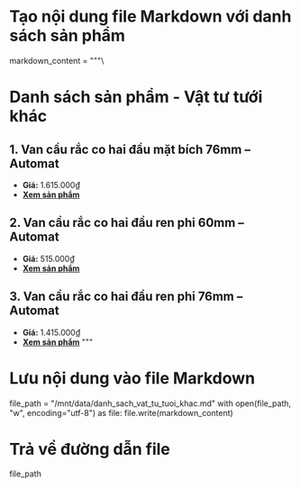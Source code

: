 # Tạo nội dung file Markdown với danh sách sản phẩm
markdown_content = """\
# Danh sách sản phẩm - Vật tư tưới khác

## 1. Van cầu rắc co hai đầu mặt bích 76mm – Automat
- **Giá:** 1.615.000₫
- **[Xem sản phẩm](https://manhtoanphat.vn/sp/van-cau-rac-co-hai-dau-mat-bich-76mm-automat)**

## 2. Van cầu rắc co hai đầu ren phi 60mm – Automat
- **Giá:** 515.000₫
- **[Xem sản phẩm](https://manhtoanphat.vn/sp/van-cau-rac-co-hai-dau-ren-phi-60mm-automat)**

## 3. Van cầu rắc co hai đầu ren phi 76mm – Automat
- **Giá:** 1.415.000₫
- **[Xem sản phẩm](https://manhtoanphat.vn/sp/van-cau-rac-co-hai-dau-ren-phi-76mm-automat)**
"""

# Lưu nội dung vào file Markdown
file_path = "/mnt/data/danh_sach_vat_tu_tuoi_khac.md"
with open(file_path, "w", encoding="utf-8") as file:
    file.write(markdown_content)

# Trả về đường dẫn file
file_path
